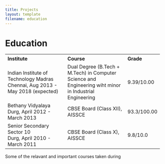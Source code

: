 ```yaml
---
title: Projects
layout: template
filename: education
--- 
```


# Education

<table width="100%" align="center" border="0" cellspacing="0">
         <tr>
                  <th width="45%" align="left">Institute</th>
                  <th width="45%" align="left">Course</th>
                  <th width="10%" align="left">Grade</th>
         </tr>
         <tr>
                  <td width="45%">Indian Institute of Technology Madras<br>Chennai, Aug 2013 - May 2018 (expected)</td>
                  <td width="45%">Dual Degree (B.Tech + M.Tech) in Computer Science and Engineering wiht minor in Industrial Engineering</td>
                  <td width="10%">9.39/10.00</td>
         </tr>
         <tr>
                  <td width="45%">Bethany Vidyalaya<br>Durg, April 2012 - March 2013</td>
                  <td width="45%">CBSE Board (Class XII), AISSCE</td>
                  <td width="10%">93.3/100.00</td>
         </tr>
         <tr>
                  <td width="45%">Senior Secondary Sector 10<br>Durg, April 2010 - March 2011</td>
                  <td width="45%">CBSE Board (Class X), AISSCE</td>
                  <td width="10%">9.8/10.0</td>
         </tr>
</table>

Some of the relavant and important courses taken during 
